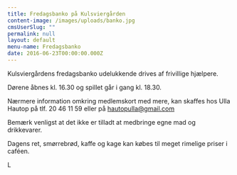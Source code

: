 ```yaml
---
title: Fredagsbanko på Kulsviergården
content-image: /images/uploads/banko.jpg
cmsUserSlug: ""
permalink: null
layout: default
menu-name: Fredagsbanko
date: 2016-06-23T00:00:00.000Z
---
```


Kulsviergårdens fredagsbanko udelukkende drives af frivillige hjælpere.

Dørene åbnes kl. 16.30 og spillet går i gang kl. 18.30.

Nærmere information omkring medlemskort med mere, kan skaffes hos Ulla Hautop på tlf. 20 46 11 59 eller på [hautopulla@gmail.com](mailto:hautopulla@mail.com)

Bemærk venligst at det ikke er tilladt at medbringe egne mad og drikkevarer. 

Dagens ret, smørrebrød, kaffe og kage kan købes til meget rimelige priser i caféen.

L